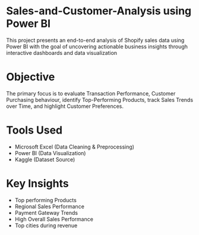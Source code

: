 # Sales-and-Customer-Analysis using Power BI
This project presents an end-to-end analysis of Shopify sales data using Power BI with the goal of uncovering actionable business insights through interactive dashboards and data visualization

# Objective
The primary focus is to evaluate Transaction Performance, Customer Purchasing behaviour, identify Top-Performing Products, track Sales Trends over Time, and highlight Customer Preferences.

# Tools Used
* Microsoft Excel (Data Cleaning & Preprocessing)
* Power BI (Data Visualization)
* Kaggle (Dataset Source)

# Key Insights
*	Top performing Products
*	Regional Sales Performance
*	Payment Gateway Trends
*	High Overall Sales Performance
*	Top cities during revenue
  
